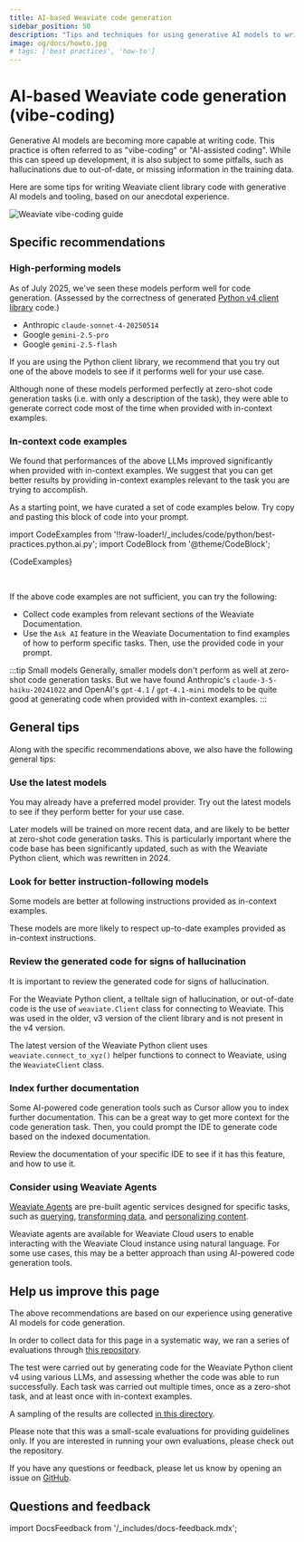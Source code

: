 ```yaml
---
title: AI-based Weaviate code generation
sidebar_position: 50
description: "Tips and techniques for using generative AI models to write better Weaviate-related code."
image: og/docs/howto.jpg
# tags: ['best practices', 'how-to']
---
```


# AI-based Weaviate code generation (vibe-coding)

Generative AI models are becoming more capable at writing code. This practice is often referred to as "vibe-coding" or "AI-assisted coding". While this can speed up development, it is also subject to some pitfalls, such as hallucinations due to out-of-date, or missing information in the training data.

Here are some tips for writing Weaviate client library code with generative AI models and tooling, based on our anecdotal experience.

![Weaviate vibe-coding guide](./_img/weaviate_vibe_coding_guide.png "Weaviate vibe-coding guide")

## Specific recommendations

### High-performing models

As of July 2025, we've seen these models perform well for code generation. (Assessed by the correctness of generated [Python v4 client library](/weaviate/client-libraries/python/index.mdx) code.)

- Anthropic `claude-sonnet-4-20250514`
- Google `gemini-2.5-pro`
- Google `gemini-2.5-flash`

If you are using the Python client library, we recommend that you try out one of the above models to see if it performs well for your use case.

Although none of these models performed perfectly at zero-shot code generation tasks (i.e. with only a description of the task), they were able to generate correct code most of the time when provided with in-context examples.

### In-context code examples

We found that performances of the above LLMs improved significantly when provided with in-context examples. We suggest that you can get better results by providing in-context examples relevant to the task you are trying to accomplish.

As a starting point, we have curated a set of code examples below. Try copy and pasting this block of code into your prompt.

import CodeExamples from '!!raw-loader!/_includes/code/python/best-practices.python.ai.py';
import CodeBlock from '@theme/CodeBlock';

<div style={{height: '300px', overflow: 'auto'}}>

  <CodeBlock language="python">{CodeExamples}</CodeBlock>

</div>
<br/>

If the above code examples are not sufficient, you can try the following:

- Collect code examples from relevant sections of the Weaviate Documentation.
- Use the `Ask AI` feature in the Weaviate Documentation to find examples of how to perform specific tasks. Then, use the provided code in your prompt.

:::tip Small models
Generally, smaller models don't perform as well at zero-shot code generation tasks. But we have found Anthropic's `claude-3-5-haiku-20241022` and OpenAI's `gpt-4.1` / `gpt-4.1-mini` models to be quite good at generating code when provided with in-context examples.
:::

## General tips

Along with the specific recommendations above, we also have the following general tips:

### Use the latest models

You may already have a preferred model provider. Try out the latest models to see if they perform better for your use case.

Later models will be trained on more recent data, and are likely to be better at zero-shot code generation tasks. This is particularly important where the code base has been significantly updated, such as with the Weaviate Python client, which was rewritten in 2024.

### Look for better instruction-following models

Some models are better at following instructions provided as in-context examples.

These models are more likely to respect up-to-date examples provided as in-context instructions.

### Review the generated code for signs of hallucination

It is important to review the generated code for signs of hallucination.

For the Weaviate Python client, a telltale sign of hallucination, or out-of-date code is the use of `weaviate.Client` class for connecting to Weaviate. This was used in the older, v3 version of the client library and is not present in the v4 version.

The latest version of the Weaviate Python client uses `weaviate.connect_to_xyz()` helper functions to connect to Weaviate, using the `WeaviateClient` class.

### Index further documentation

Some AI-powered code generation tools such as Cursor allow you to index further documentation. This can be a great way to get more context for the code generation task. Then, you could prompt the IDE to generate code based on the indexed documentation.

Review the documentation of your specific IDE to see if it has this feature, and how to use it.

### Consider using Weaviate Agents

[Weaviate Agents](/agents) are pre-built agentic services designed for specific tasks, such as [querying](/agents/query), [transforming data](/agents/transformation/), and [personalizing content](/agents/personalization).

Weaviate agents are available for Weaviate Cloud users to enable interacting with the Weaviate Cloud instance using natural language. For some use cases, this may be a better approach than using AI-powered code generation tools.

## Help us improve this page

The above recommendations are based on our experience using generative AI models for code generation.

In order to collect data for this page in a systematic way, we ran a series of evaluations through [this repository](https://github.com/weaviate-tutorials/weaviate-vibe-eval).

The test were carried out by generating code for the Weaviate Python client v4 using various LLMs, and assessing whether the code was able to run successfully. Each task was carried out multiple times, once as a zero-shot task, and at least once with in-context examples.

A sampling of the results are collected [in this directory](https://github.com/weaviate-tutorials/weaviate-vibe-eval/tree/main/example_results).

Please note that this was a small-scale evaluations for providing guidelines only. If you are interested in running your own evaluations, please check out the repository.

If you have any questions or feedback, please let us know by opening an issue on [GitHub](https://github.com/weaviate-tutorials/weaviate-vibe-eval/issues).

## Questions and feedback

import DocsFeedback from '/_includes/docs-feedback.mdx';

<DocsFeedback/>
